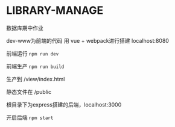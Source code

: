 # LIBRARY-MANAGE
数据库期中作业

dev-www为前端的代码 用 vue + webpack进行搭建 localhost:8080

前端运行 `npm run dev`

前端生产 `npm run build`

生产到 /view/index.html

静态文件在 /public

根目录下为express搭建的后端，localhost:3000

开启后端 `npm start`
